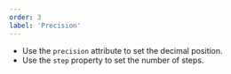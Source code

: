 ```yaml
---
order: 3
label: 'Precision'
---
```


- Use the `precision` attribute to set the decimal position.
- Use the `step` property to set the number of steps.

